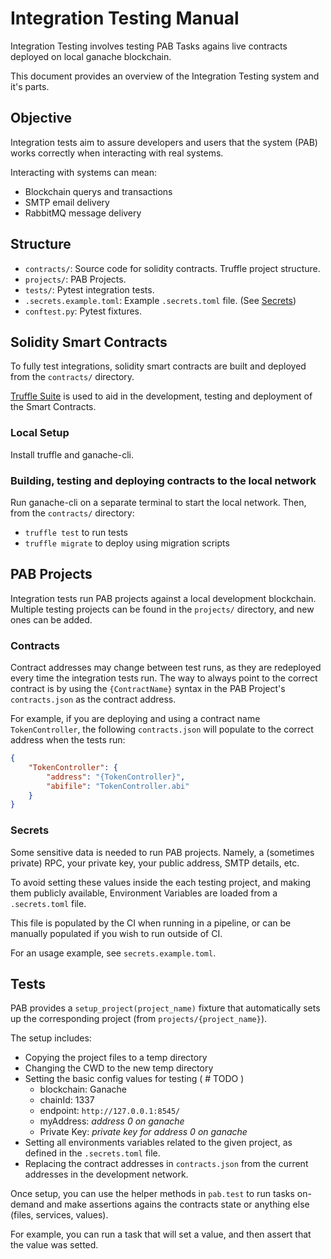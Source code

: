 # Integration Testing Manual

Integration Testing involves testing PAB Tasks agains live contracts deployed on 
local ganache blockchain.

This document provides an overview of the Integration Testing system and it's parts.


## Objective

Integration tests aim to assure developers and users that the system (PAB) works
correctly when interacting with real systems.

Interacting with systems can mean:

* Blockchain querys and transactions
* SMTP email delivery
* RabbitMQ message delivery


## Structure

* `contracts/`: Source code for solidity contracts. Truffle project structure.
* `projects/`: PAB Projects.
* `tests/`: Pytest integration tests.
* `.secrets.example.toml`: Example `.secrets.toml` file. (See [Secrets](#secrets))
* `conftest.py`: Pytest fixtures.


## Solidity Smart Contracts

To fully test integrations, solidity smart contracts are built and deployed
from the `contracts/` directory.

[Truffle Suite](https://trufflesuite.com/) is used to aid in the development, testing and 
deployment of the Smart Contracts.

### Local Setup

Install truffle and ganache-cli.

### Building, testing and deploying contracts to the local network

Run ganache-cli on a separate terminal to start the local network.
Then, from the `contracts/` directory:

* `truffle test` to run tests
* `truffle migrate` to deploy using migration scripts


## PAB Projects

Integration tests run PAB projects against a local development blockchain.
Multiple testing projects can be found in the `projects/` directory, and new
ones can be added.

### Contracts

Contract addresses may change between test runs, as they are redeployed every time the integration
tests run. The way to always point to the correct contract is by using the `{ContractName}` syntax in the 
PAB Project's `contracts.json` as the contract address.

For example, if you are deploying and using a contract name `TokenController`, the following `contracts.json` will
populate to the correct address when the tests run:

```json
{
    "TokenController": {
        "address": "{TokenController}",
        "abifile": "TokenController.abi"
    }
}
```

### Secrets

Some sensitive data is needed to run PAB projects. Namely, a (sometimes private) RPC,
your private key, your public address, SMTP details, etc.

To avoid setting these values inside the each testing project, and making them 
publicly available, Environment Variables are loaded from a `.secrets.toml` file.

This file is populated by the CI when running in a pipeline, or can be manually populated
if you wish to run outside of CI.

For an usage example, see `secrets.example.toml`.


## Tests

PAB provides a `setup_project(project_name)` fixture that automatically sets up 
the corresponding project (from `projects/{project_name}`).

The setup includes:

* Copying the project files to a temp directory
* Changing the CWD to the new temp directory
* Setting the basic config values for testing ( # TODO )
    * blockchain: Ganache
    * chainId: 1337
    * endpoint: `http://127.0.0.1:8545/`
    * myAddress: *address 0 on ganache*
    * Private Key: *private key for address 0 on ganache*
* Setting all environments variables related to the given project, as defined in the `.secrets.toml` file.
* Replacing the contract addresses in `contracts.json` from the current addresses in the development network.


Once setup, you can use the helper methods in `pab.test` to run tasks on-demand and make assertions agains the contracts
state or anything else (files, services, values).

For example, you can run a task that will set a value, and then assert that the value was setted.
